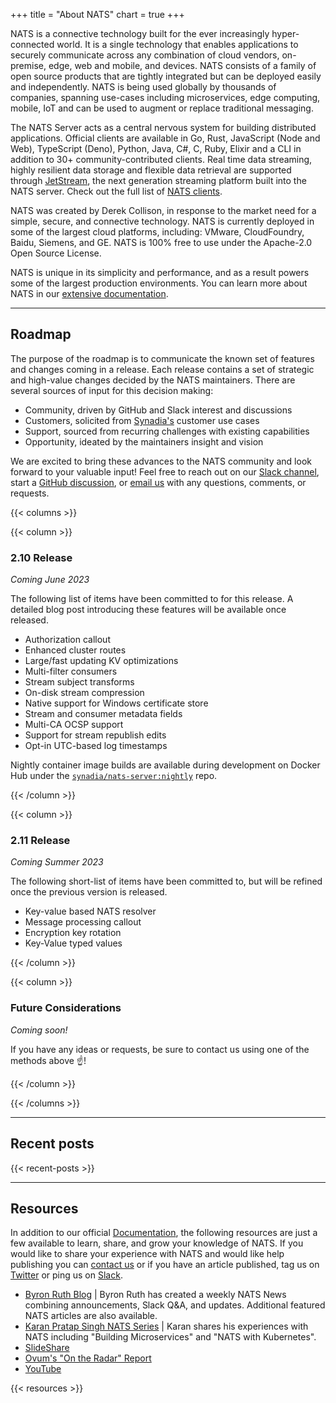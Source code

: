 +++
title = "About NATS"
chart = true
+++

NATS is a connective technology built for the ever increasingly hyper-connected world. It is a single technology that enables applications to securely communicate across any combination of cloud vendors, on-premise, edge, web and mobile, and devices.
NATS consists of a family of open source products that are tightly integrated but can be deployed easily and independently. NATS is being used globally by thousands of companies, spanning use-cases including microservices, edge computing, mobile, IoT and can be used to augment or replace traditional messaging.

The NATS Server acts as a central nervous system for building distributed applications. Official clients are available in Go, Rust, JavaScript (Node and Web), TypeScript (Deno), Python, Java, C#, C, Ruby, Elixir and a CLI in addition to 30+ community-contributed clients. Real time data streaming, highly resilient data storage and flexible data retrieval are supported through [JetStream](https://docs.nats.io/jetstream/), the next generation streaming platform built into the NATS server. Check out the full list of [NATS clients](/download).

NATS was created by Derek Collison, in response to the market need for a simple, secure, and connective technology. NATS is currently deployed in some of the largest cloud platforms, including: VMware, CloudFoundry, Baidu, Siemens, and GE. NATS is 100% free to use under the Apache-2.0 Open Source License.

NATS is unique in its simplicity and performance, and as a result powers some of the largest production environments. You can learn more about NATS in our [extensive documentation](https://docs.nats.io).

<!--{{< throughput >}} -->

---

## Roadmap

The purpose of the roadmap is to communicate the known set of features and changes coming in a release. Each release contains a set of strategic and high-value changes decided by the NATS maintainers. There are several sources of input for this decision making:

- Community, driven by GitHub and Slack interest and discussions
- Customers, solicited from [Synadia's](https://synadia.com) customer use cases
- Support, sourced from recurring challenges with existing capabilities
- Opportunity, ideated by the maintainers insight and vision

We are excited to bring these advances to the NATS community and look forward to your valuable input! Feel free to reach out on our [Slack channel](https://slack.nats.io), start a [GitHub discussion](https://github.com/nats-io/nats-server/discussions), or [email us](mailto:info@nats.io) with any questions, comments, or requests.

{{< columns >}}

{{< column >}}

### 2.10 Release

_Coming June 2023_

The following list of items have been committed to for this release. A detailed blog post introducing these features will be available once released.

- Authorization callout
- Enhanced cluster routes
- Large/fast updating KV optimizations
- Multi-filter consumers
- Stream subject transforms
- On-disk stream compression
- Native support for Windows certificate store
- Stream and consumer metadata fields
- Multi-CA OCSP support
- Support for stream republish edits
- Opt-in UTC-based log timestamps

Nightly container image builds are available during development on Docker Hub under the [`synadia/nats-server:nightly`](https://hub.docker.com/r/synadia/nats-server) repo.

{{< /column >}}

{{< column >}}

### 2.11 Release

_Coming Summer 2023_

The following short-list of items have been committed to, but will be refined once the previous version is released.

- Key-value based NATS resolver
- Message processing callout
- Encryption key rotation
- Key-Value typed values

{{< /column >}}

{{< column >}}

### Future Considerations

_Coming soon!_

If you have any ideas or requests, be sure to contact us using one of the methods above ☝️!

{{< /column >}}

{{< /columns >}}

---

## Recent posts

{{< recent-posts >}}

---

## Resources

In addition to our official [Documentation](https://docs.nats.io), the following resources are just a few available to learn, share, and grow your knowledge of NATS.
If you would like to share your experience with NATS and would like help publishing you can [contact us](mailto:info@nats.io) or if you have an article published, tag us on [Twitter](https://twitter.com/nats_io) or ping us on [Slack](https://slack.nats.io).

- [Byron Ruth Blog](https://www.byronruth.com/) | Byron Ruth has created a weekly NATS News combining announcements, Slack Q&A, and updates. Additional featured NATS articles are also available.
- [Karan Pratap Singh NATS Series](https://dev.to/karanpratapsingh/series/17024) | Karan shares his experiences with NATS including "Building Microservices" and "NATS with Kubernetes".
- [SlideShare](https://www.slideshare.net/nats_io/presentations)
- [Ovum's "On the Radar" Report](https://nats.io/collateral/On_The_Radar_NATS.pdf)
- [YouTube](https://www.youtube.com/c/nats_messaging/videos)

{{< resources >}}
